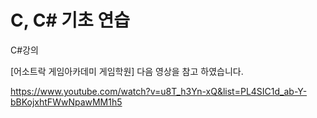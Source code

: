 # C, C# 기초 연습



C#강의 

[어소트락 게임아카데미 게임학원] 
 다음 영상을 참고 하였습니다.


https://www.youtube.com/watch?v=u8T_h3Yn-xQ&list=PL4SIC1d_ab-Y-bBKojxhtFWwNpawMM1h5


